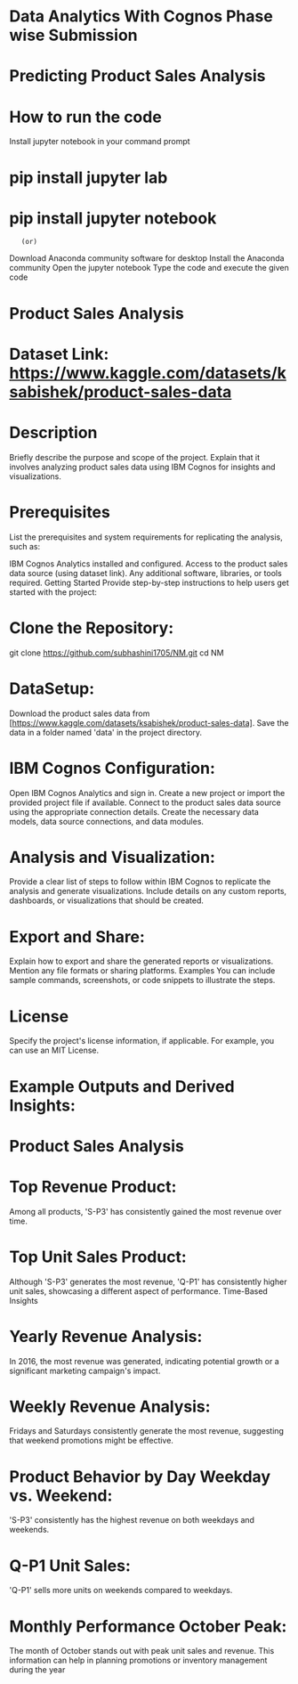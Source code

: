 # Data Analytics With Cognos Phase wise Submission
# Predicting Product Sales Analysis

# How to run the code
Install jupyter notebook in your command prompt
 # pip install jupyter lab
 # pip install jupyter notebook
       (or)
 Download Anaconda community software for desktop
 Install the Anaconda community
 Open the jupyter notebook
 Type the code and execute the given code

# Product Sales Analysis 
# Dataset Link: https://www.kaggle.com/datasets/ksabishek/product-sales-data
# Description
Briefly describe the purpose and scope of the project. Explain that it involves analyzing product sales data using IBM Cognos for insights and visualizations.

# Prerequisites
List the prerequisites and system requirements for replicating the analysis, such as:

IBM Cognos Analytics installed and configured.
Access to the product sales data source (using dataset link).
Any additional software, libraries, or tools required.
Getting Started
Provide step-by-step instructions to help users get started with the project:

# Clone the Repository:
git clone https://github.com/subhashini1705/NM.git
cd NM

# DataSetup:
Download the product sales data from [https://www.kaggle.com/datasets/ksabishek/product-sales-data].
Save the data in a folder named 'data' in the project directory.

# IBM Cognos Configuration:
Open IBM Cognos Analytics and sign in.
Create a new project or import the provided project file if available.
Connect to the product sales data source using the appropriate connection details.
Create the necessary data models, data source connections, and data modules.

# Analysis and Visualization:
Provide a clear list of steps to follow within IBM Cognos to replicate the analysis and generate visualizations.
Include details on any custom reports, dashboards, or visualizations that should be created.

# Export and Share:
Explain how to export and share the generated reports or visualizations. Mention any file formats or sharing platforms.
Examples
You can include sample commands, screenshots, or code snippets to illustrate the steps.

# License
Specify the project's license information, if applicable. For example, you can use an MIT License.



# Example Outputs and Derived Insights:
# Product Sales Analysis

# Top Revenue Product: 
Among all products, 'S-P3' has consistently gained the most revenue over time.

# Top Unit Sales Product: 
Although 'S-P3' generates the most revenue, 'Q-P1' has consistently higher unit sales, showcasing a different aspect of performance.
Time-Based Insights

# Yearly Revenue Analysis:
In 2016, the most revenue was generated, indicating potential growth or a significant marketing campaign's impact.

# Weekly Revenue Analysis: 
Fridays and Saturdays consistently generate the most revenue, suggesting that weekend promotions might be effective.

# Product Behavior by Day Weekday vs. Weekend:
'S-P3' consistently has the highest revenue on both weekdays and weekends.

# Q-P1 Unit Sales:
'Q-P1' sells more units on weekends compared to weekdays.

# Monthly Performance October Peak: 
The month of October stands out with peak unit sales and revenue. This information can help in planning promotions or inventory management during the year
